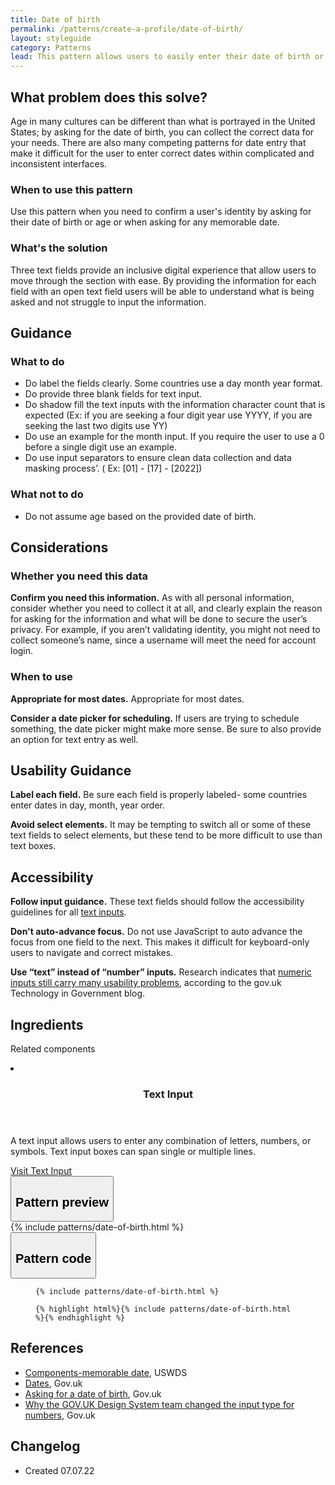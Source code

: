 ```yaml
---
title: Date of birth
permalink: /patterns/create-a-profile/date-of-birth/
layout: styleguide
category: Patterns
lead: This pattern allows users to easily enter their date of birth or memorable date with ease and discretion. 
---
```


## What problem does this solve?
Age in many cultures can be different than what is portrayed in the United States; by asking for the date of birth, you can collect the correct data for your needs. There are also many competing patterns for date entry that make it difficult for the user to enter correct dates within complicated and inconsistent interfaces. 

### When to use this pattern 
Use this pattern when you need to confirm a user's identity by asking for their date of birth or age or when asking for any memorable date.

### What's the solution
Three text fields provide an inclusive digital experience that allow users to move through the section with ease. By providing the information for each field with an open text field users will be able to understand what is being asked and not struggle to input the information.


## Guidance

<div class="grid-row grid-gap-3">
  <div class="tablet:grid-col-5">
    <div class="do-dont">
      <div class="do-dont__do">
      <h3 class="do-dont__heading">What to do</h3>
        <div class="do-dont__content">
          <ul>
            <li>Do label the fields clearly. Some countries use a  day month year format.</li>
            <li>Do provide three blank fields for text input.</li>
            <li>Do shadow fill the text inputs with the information character count that is expected (Ex: if you are seeking a four digit year use YYYY, if you are seeking the last two digits use YY)</li>
            <li>Do use an example for the month input. If you require the user to use a 0 before a single digit use an example.</li>
            <li>Do use input separators to ensure clean data collection and data masking process’. ( Ex: [01] - [17] - [2022])</li>
          </ul> 
        </div>
      </div>
    </div>
  </div>
  <div class="tablet:grid-col-5">
    <div class="do-dont__dont">
    <h3 class="do-dont__heading">What not to do</h3>
      <div class="do-dont__content">
          <ul>
            <li>Do not assume age based on the provided date of birth.</li>
          </ul>
      </div>
    </div>
  </div>
</div>

## Considerations
### Whether you need this data
<b>Confirm you need this information.</b> As with all personal information, consider whether you need to collect it at all, and clearly explain the reason for asking for the information and what will be done to secure the user’s privacy. For example, if you aren’t validating identity, you might not need to collect someone’s name, since a username will meet the need for account login.

### When to use 
<b>Appropriate for most dates.</b> Appropriate for most dates.

<b>Consider a date picker for scheduling.</b> If users are trying to schedule something, the date picker might make more sense. Be sure to also provide an option for text entry as well.

## Usability Guidance
<b>Label each field.</b> Be sure each field is properly labeled- some countries enter dates in day, month, year order. 

<b>Avoid select elements.</b> It may be tempting to switch all or some of these text fields to select elements, but these tend to be more difficult to use than text boxes.

## Accessibility 
<b>Follow input guidance.</b> These text fields should follow the accessibility guidelines for all <a href="https://designsystem.digital.gov/components/text-input/">text inputs</a>. 

<b>Don't auto-advance focus.</b> Do not use JavaScript to auto advance the focus from one field to the next. This makes it difficult for keyboard-only users to navigate and correct mistakes. 

<b>Use “text” instead of “number” inputs.</b> Research indicates that <a href="https://technology.blog.gov.uk/2020/02/24/why-the-gov-uk-design-system-team-changed-the-input-type-for-numbers/">numeric inputs still carry many usability problems</a>, according to the gov.uk Technology in Government blog. 

## Ingredients
Related components

<div class="usa-card-group flex-row margin-top-2">
  <li
  class="usa-card site-component-card grid-col-4 tablet:grid-col-4 margin-bottom-2"
  role="region"
  aria-atomic="true"
  aria-label="Visit Toggle"
  data-meta="Visit Toggle">
    <div class="usa-card__container">
      <header class="usa-card__header">
        <h3 class="usa-card__heading font-lang-lg">Text Input</h3>
      </header>
      <div class="usa-card__body font-lang-sm">
        <p>A text input allows users to enter any combination of letters, numbers, or symbols. Text input boxes can span single or multiple lines.</p>
        <a href="/components/text-input/">Visit Text Input</a>
      </div>
    </div>
  </li>
</div>

<div class="usa-accordion usa-accordion--bordered site-accordion-code site-component-preview">
  <button class="usa-accordion__button" aria-controls="accordion-preview" aria-expanded="true"><h2 id="pattern-preview">Pattern preview</h2></button>
  <div id="accordion-preview" class="usa-accordion__content">
    {% include patterns/date-of-birth.html %}
  </div>
</div>
<div class="usa-accordion usa-accordion--bordered site-accordion-code site-component-preview">
  <button class="usa-accordion__button" aria-controls="accordion-code" aria-expanded="false"><h2 id="pattern-code">Pattern code</h2></button>
  <div id="accordion-code" class="usa-accordion__content highlight-code">
    <div class="usa-sr-only">
      <figure class="highlight"><pre><code class="language-html" data-lang="html">{% include patterns/date-of-birth.html %}</code></pre></figure>
    </div>
    <figure class="highlight"><pre><code class="language-html" data-lang="html">{% highlight html%}{% include patterns/date-of-birth.html %}{% endhighlight %}</code></pre></figure>
  </div>
</div>

## References
- <a href="https://designsystem.digital.gov/components/memorable-date/">Components-memorable date</a>, USWDS
- <a href="https://design-system.service.gov.uk/patterns/dates/">Dates</a>, Gov.uk
- <a href="https://designnotes.blog.gov.uk/2013/12/05/asking-for-a-date-of-birth/">Asking for a date of birth</a>, Gov.uk
- <a href="https://technology.blog.gov.uk/2020/02/24/why-the-gov-uk-design-system-team-changed-the-input-type-for-numbers/">Why the GOV.UK Design System team changed the input type for numbers</a>, Gov.uk

## Changelog
- Created 07.07.22
